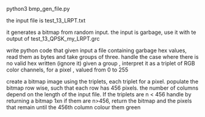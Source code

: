 python3 bmp_gen_file.py

the input file is test_13_LRPT.txt

it generates a bitmap from random input. the input is garbage, use it with te output of test_13_QPSK_my_LRPT.grc

write python code that given input a file containing garbage hex values, read them as bytes and take groups of three. handle the case where there is no valid hex written (ignore it) given a group , interpret it as a triplet of RGB color channels, for a pixel , valued from 0 to 255

create a bitmap image using the triplets, each triplet for a pixel. populate the bitmap row wise, such that each row has 456 pixels. the number of columns depend on the length of the input file. If the triplets are n < 456 handle by returning a bitmap 1xn if them are n>456, return the bitmap and the pixels that remain until the 456th column colour them green

